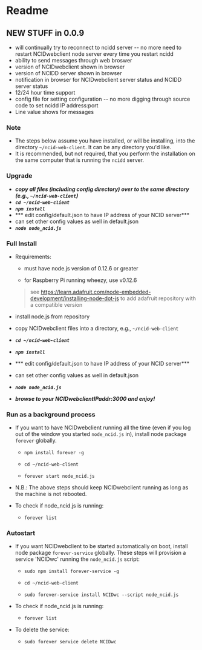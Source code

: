 # Readme

## NEW STUFF in 0.0.9
- will continually try to reconnect to ncidd server -- no more need to restart NCIDwebclient node server every time you restart ncidd
- ability to send messages through web broswer
- version of NCIDwebclient shown in browser
- version of NCIDD server shown in browser
- notification in browser for NCIDwebclient server status and NCIDD server status
- 12/24 hour time support
- config file for setting configuration -- no more digging through source code to set ncidd IP address:port
- Line value shows for messages 

### Note 

- The steps below assume you have installed, or will be installing, into the directory `~/ncid-web-client`. It can be any directory you'd like.  
- It is recommended, but not required, that you perform the installation on the same computer that is running the `ncidd` server.

### Upgrade 

- ***copy all files (including config
  directory) over to the same directory (e.g., `~/ncid-web-client`)***
- ***`cd ~/ncid-web-client`***  
- ***`npm install`***  
- *** edit config/default.json to have IP address of your NCID server***  
- can set other config values as well in default.json  
- ***`node node_ncid.js`*** 

### Full Install

- Requirements:
    - must have node.js version of 0.12.6 or greater  

    - for Raspberry Pi running wheezy, use v0.12.6  
    > see https://learn.adafruit.com/node-embedded-development/installing-node-dot-js to add adafruit repository with a compatible version  

- install node.js from repository

- copy NCIDwebclient files into a directory, e.g., `~/ncid-web-client`
- ***`cd ~/ncid-web-client`***  
- ***`npm install`***  
- *** edit config/default.json to have IP address of your NCID server***  
- can set other config values as well in default.json  
- ***`node node_ncid.js`*** 
- ***browse to your NCIDwebclientIPaddr:3000 and enjoy!***

### Run as a background process

- If you want to have NCIDwebclient running all the time (even if you log out of the window you started `node_ncid.js` in), install node package `forever` globally. 

    - `npm install forever -g`  

    - `cd ~/ncid-web-client`  

    - `forever start node_ncid.js`  

- N.B.: The above steps should keep NCIDwebclient running as long as the machine is not rebooted.  
   
- To check if node_ncid.js is running:  

    - `forever list` 

### Autostart

- If you want NCIDwebclient to be started automatically on boot, install node package `forever-service` globally. These steps will provision a service 'NCIDwc' running the `node_ncid.js` script:

    - `sudo npm install forever-service -g`  
    
    - `cd ~/ncid-web-client`  

    - `sudo forever-service install NCIDwc --script node_ncid.js`  

- To check if node_ncid.js is running:  

    - `forever list` 
    
- To delete the service:  

    - `sudo forever service delete NCIDwc`


